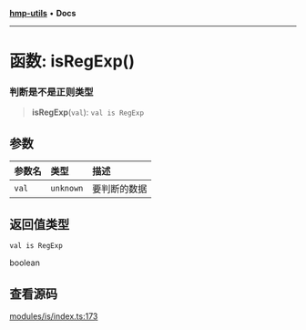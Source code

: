 [**hmp-utils**](../README.md) • **Docs**

***

# 函数: isRegExp()

### 判断是不是正则类型

> **isRegExp**(`val`): `val is RegExp`

## 参数

| 参数名 | 类型 | 描述 |
| :------ | :------ | :------ |
| `val` | `unknown` | 要判断的数据 |

## 返回值类型

`val is RegExp`

boolean

## 查看源码

[modules/is/index.ts:173](https://github.com/hmp1049127947/hmp-utils/blob/dee7627dd7f5e043cd0494e8f8fdc05ccdb65423/src/modules/is/index.ts#L173)
